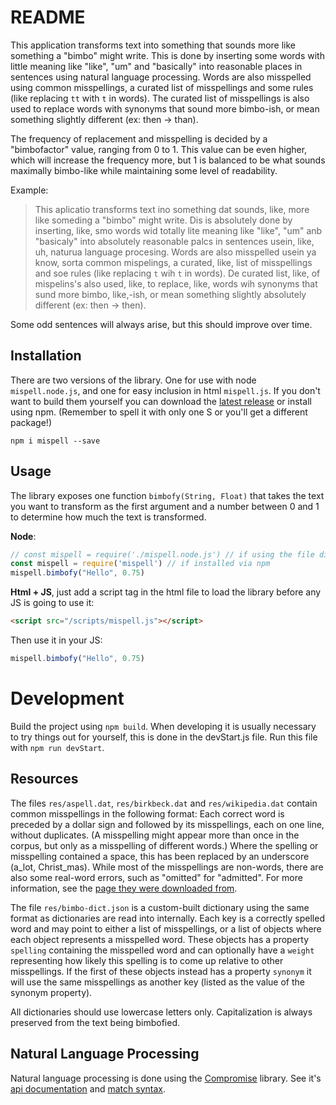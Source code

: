 # README
This application transforms text into something that sounds more like something a "bimbo" might write. This is done by inserting some words with little meaning like "like", "um" and "basically" into reasonable places in sentences using natural language processing. Words are also misspelled using common misspellings, a curated list of misspellings and some rules (like replacing `tt` with `t` in words). The curated list of misspellings is also used to replace words with synonyms that sound more bimbo-ish, or mean something slightly different (ex: then -> than).

The frequency of replacement and misspelling is decided by a "bimbofactor" value, ranging from 0 to 1. This value can be even higher, which will increase the frequency more, but 1 is balanced to be what sounds maximally bimbo-like while maintaining some level of readability.

Example:
> This aplicatio transforms text ino something dat sounds, like, more like someding a "bimbo" might write. Dis is absolutely done by inserting, like, smo words wid totally lite meaning like "like", "um" anb "basicaly" into absolutely reasonable palcs in sentences usein, like, uh, naturua language procesing. Words are also misspelled usein ya know, sorta common mispelings, a curated, like, list of misspellings and soe rules (like replacing `t` wih `t` in words). De curated list, like, of mispelins's also used, like, to replace, like, words wih synonyms that sund more bimbo, like,-ish, or mean something slightly absolutely different (ex: then -> then).

Some odd sentences will always arise, but this should improve over time.

## Installation
There are two versions of the library. One for use with node `mispell.node.js`, and one for easy inclusion in html `mispell.js`. If you don't want to build them yourself you can download the [latest release](https://github.com/Gardamuse/mispell/releases/latest) or install using npm. (Remember to spell it with only one S or you'll get a different package!)
```
npm i mispell --save
```


## Usage
The library exposes one function `bimbofy(String, Float)` that takes the text you want to transform as the first argument and a number between 0 and 1 to determine how much the text is transformed.

__Node__:
```js
// const mispell = require('./mispell.node.js') // if using the file directly
const mispell = require('mispell') // if installed via npm
mispell.bimbofy("Hello", 0.75)
```

__Html + JS__, just add a script tag in the html file to load the library before any JS is going to use it:
```html
<script src="/scripts/mispell.js"></script>
```
Then use it in your JS:
```js
mispell.bimbofy("Hello", 0.75)
```

# Development
Build the project using `npm build`. When developing it is usually necessary to try things out for yourself, this is done in the devStart.js file. Run this file with `npm run devStart`.

## Resources
The files `res/aspell.dat`, `res/birkbeck.dat` and `res/wikipedia.dat` contain common misspellings in the following format: Each correct word is preceded by a dollar sign and followed by its misspellings, each on one line, without duplicates. (A misspelling might appear more than once in the corpus, but only as a misspelling of different words.) Where the spelling or misspelling contained a space, this has been replaced by an underscore (a_lot, Christ_mas). While most of the misspellings are non-words, there are also some real-word errors, such as "omitted" for "admitted". For more information, see the [page they were downloaded from](https://www.dcs.bbk.ac.uk/~ROGER/corpora.html).

The file `res/bimbo-dict.json` is a custom-built dictionary using the same format as dictionaries are read into internally. Each key is a correctly spelled word and may point to either a list of misspellings, or a list of objects where each object represents a misspelled word. These objects has a property `spelling` containing the misspelled word and can optionally have a `weight` representing how likely this spelling is to come up relative to other misspellings. If the first of these objects instead has a property `synonym` it will use the same misspellings as another key (listed as the value of the synonym property).

All dictionaries should use lowercase letters only. Capitalization is always preserved from the text being bimbofied.

## Natural Language Processing
Natural language processing is done using the [Compromise](https://github.com/spencermountain/compromise) library. See it's [api documentation](https://observablehq.com/@spencermountain/compromise-api) and [match syntax](https://github.com/spencermountain/compromise/wiki/Match-syntax).
